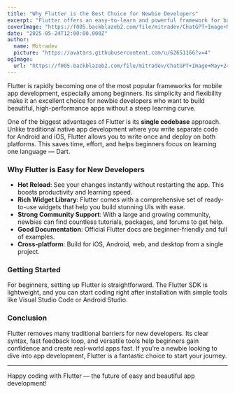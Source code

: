 ```yaml
---
title: "Why Flutter is the Best Choice for Newbie Developers"
excerpt: "Flutter offers an easy-to-learn and powerful framework for building beautiful cross-platform apps quickly. With a single codebase and a rich set of widgets, beginners can create stunning mobile apps without hassle."
coverImage: "https://f005.backblazeb2.com/file/mitradev/ChatGPT+Image+May+24%2C+2025%2C+11_10_20+PM.png"
date: "2025-05-24T12:00:00.000Z"
author:
  name: Mitradev
  picture: "https://avatars.githubusercontent.com/u/62651166?v=4"
ogImage:
  url: "https://f005.backblazeb2.com/file/mitradev/ChatGPT+Image+May+24%2C+2025%2C+11_10_20+PM.png"
---
```


Flutter is rapidly becoming one of the most popular frameworks for mobile app development, especially among beginners. Its simplicity and flexibility make it an excellent choice for newbie developers who want to build beautiful, high-performance apps without a steep learning curve.

One of the biggest advantages of Flutter is its **single codebase** approach. Unlike traditional native app development where you write separate code for Android and iOS, Flutter allows you to write once and deploy on both platforms. This saves time, effort, and helps beginners focus on learning one language — Dart.

### Why Flutter is Easy for New Developers

- **Hot Reload**: See your changes instantly without restarting the app. This boosts productivity and learning speed.
- **Rich Widget Library**: Flutter comes with a comprehensive set of ready-to-use widgets that help you build stunning UIs with ease.
- **Strong Community Support**: With a large and growing community, newbies can find countless tutorials, packages, and forums to get help.
- **Good Documentation**: Official Flutter docs are beginner-friendly and full of examples.
- **Cross-platform**: Build for iOS, Android, web, and desktop from a single project.

### Getting Started

For beginners, setting up Flutter is straightforward. The Flutter SDK is lightweight, and you can start coding right after installation with simple tools like Visual Studio Code or Android Studio.

### Conclusion

Flutter removes many traditional barriers for new developers. Its clear syntax, fast feedback loop, and versatile tools help beginners gain confidence and create real-world apps fast. If you’re a newbie looking to dive into app development, Flutter is a fantastic choice to start your journey.

---

Happy coding with Flutter — the future of easy and beautiful app development!
